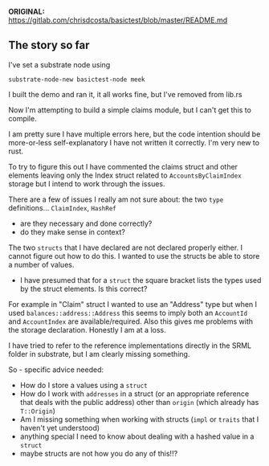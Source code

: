 **ORIGINAL:** <https://gitlab.com/chrisdcosta/basictest/blob/master/README.md>  


## The story so far

I've set a substrate node using
	
	substrate-node-new basictest-node meek

I built the demo and ran it, it all works fine, but I've removed from lib.rs

Now I'm attempting to build a simple claims module, but I can't get this to compile.

I am pretty sure I have multiple errors here, but the code intention should be more-or-less
self-explanatory I have not written it correctly. I'm very new to rust.

To try to figure this out I have commented the claims struct and other elements leaving only the Index struct related to `AccountsByClaimIndex` storage but I intend to work through the issues.


There are a few of issues I really am not sure about:
the two `type` definitions... `ClaimIndex`, `HashRef` 
- are they necessary and done correctly? 
- do they make sense in context?

The two `structs` that I have declared are not declared properly either. I cannot figure out how to do this.
I wanted to use the structs be able to store a number of values.

- I have presumed that for a `struct` the square bracket lists the types used by the struct elements. Is this correct?

For example in "Claim" struct I wanted to use an "Address" type but when I used `balances::address::Address` this seems to imply both an `AccountId` and `AccountIndex`
are available/required. Also this gives me problems with the storage declaration. Honestly I am at a loss.  

I have tried to refer to the reference implementations directly in the SRML folder in substrate, but I am 
clearly missing something.


So - specific advice needed: 
- How do I store a values using a `struct`
- How do I work with `addresses` in a struct (or an appropriate reference that deals with the public address) other than `origin` (which already has `T::Origin`)
- Am I missing something when working with structs (`impl` or `traits` that I haven't yet understood)  
- anything special I need to know about dealing with a hashed value in a `struct`
- maybe structs are not how you do any of this!!?


